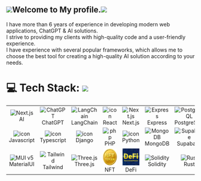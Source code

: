 
 ## <img style="font-family: cursive;" src="https://raw.githubusercontent.com/iampavangandhi/iampavangandhi/master/gifs/Hi.gif" width="30px">Welcome to My profile.<img src="https://raw.githubusercontent.com/iampavangandhi/iampavangandhi/master/gifs/Hi.gif" width="30px"> <br>
I have more than 6 years of experience in developing modern web applications, ChatGPT & AI solutions.<br /> I strive to providing my clients with high-quality code and a user-friendly experience. <br />I have experience with several popular frameworks, which allows me to choose the best tool for creating a high-quality AI solution according to your needs.


# 💻 Tech Stack: <img src="https://media.giphy.com/media/12oufCB0MyZ1Go/giphy.gif" width="50">

<table align="center">
  <tr>
    <td align="center" width="100">
      <img src="https://skillicons.dev/icons?i=ai" width="45" height="45" alt="Next.js" />
      <br>AI 
    </td>
    <td align="center" width="100">
      <img src="https://camo.githubusercontent.com/8cd9432c99e1ae34a18ce4a13686238cdc54691ec171b0f2dede9635e8dca786/68747470733a2f2f656e637279707465642d74626e302e677374617469632e636f6d2f696d616765733f713d74626e3a414e64394763526162647035356b5f4c717377507a6f532d5f54743958656f44734a764f656262435237487366456f42733476316a76415476436a6f4b35504932377336696b6d774f647726757371703d434155" width="45" height="45" alt="ChatGPT" />
      <br>ChatGPT
    </td>
    <td align="center" width="100">
      <img src="https://connectors.airbyte.com/files/metadata/airbyte/destination-langchain/latest/icon.svg" width="45" height="45" alt="LangChain" />
      <br>LangChain 
    </td>
    <td align="center" width="100">
      <img src="https://techstack-generator.vercel.app/react-icon.svg" alt="icon" width="55" height="55" />
      <br>React
    </td>
    <td align="center" width="100">
      <img src="https://skillicons.dev/icons?i=nextjs" width="45" height="45" alt="Next.js" />
      <br>Next.js
    </td>
    <td align="center" width="100">
      <img src="https://skillicons.dev/icons?i=express" width="45" height="45" alt="Express" />
      <br>Express
    </td>
    <td align="center" width="100">
      <img src="https://skillicons.dev/icons?i=postgres" width="45" height="45" alt="PostgreSQL" />
      <br>PostgreSQL
    </td>
  </tr>
  <tr>
    <td align="center" width="100">
      <img src="https://techstack-generator.vercel.app/js-icon.svg" alt="icon" width="55" height="55" />
      <br>Javascript
    </td>
    <td align="center" width="100">
      <img src="https://techstack-generator.vercel.app/ts-icon.svg" alt="icon" width="55" height="55" />
      <br>Typescript
    </td>
    <td align="center" width="100">
      <img src="https://techstack-generator.vercel.app/django-icon.svg" alt="icon" width="55" height="55" />
      <br>Django
    </td>
    <td align="center" width="100">
      <img src="https://skillicons.dev/icons?i=php" width="45" height="45" alt="php" />
      <br>PHP
    </td>
    <td align="center" width="100">
      <img src="https://techstack-generator.vercel.app/python-icon.svg" alt="icon" width="55" height="55" />
      <br>Python
    </td>
    <td align="center" width="100">
      <img src="https://skillicons.dev/icons?i=mongodb" width="45" height="45" alt="MongoDB" />
      <br>MongoDB
    </td>
    <td align="center" width="100">
      <img src="https://skillicons.dev/icons?i=supabase" width="45" height="45" alt="Supabase" />
      <br>Supabase
    </td>
  </tr>
  <tr>
    <td align="center" width="100">
      <img src="https://skillicons.dev/icons?i=materialui" width="45" height="45" alt="MUI v5" />
      <br>MaterialUI
    </td>
    <td align="center" width="100">
      <img src="https://skillicons.dev/icons?i=tailwind" width="45" height="45" alt="Tailwind" />
      <br>Tailwind
    </td>
    <td align="center" width="100">
      <img src="https://skillicons.dev/icons?i=threejs" width="45" height="45" alt="Three.js" />
      <br>Three.js
    </td>
    <td align="center" width="100">
      <img src="https://github.com/kroim/profile/blob/master/icons/icon_nft.png?raw=true" height="45" >
      <br>NFT
    </td>
    <td align="center" width="100">
      <img src="https://github.com/kroim/profile/blob/master/icons/icon_defi.png?raw=true" height="45" >
      <br>DeFi
    </td>
    <td align="center" width="100">
      <img src="https://skillicons.dev/icons?i=solidity" width="45" height="45" alt="Solidity" />
      <br>Solidity
    </td>
    <td align="center" width="100">
      <img src="https://skillicons.dev/icons?i=rust" width="45" height="45" alt="Rust" />
      <br>Rust
    </td>
  </tr>
</table>



<!-- Proudly created with GPRM ( https://gprm.itsvg.in ) -->
